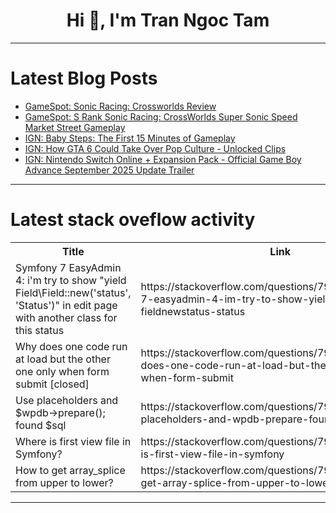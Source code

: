 <h1 align="center">Hi 👋, I'm Tran Ngoc Tam</h1>

---

# Latest Blog Posts 
<!-- BLOG-POST-LIST:START -->
- [GameSpot: Sonic Racing: Crossworlds Review](https://dev.to/gg_news/gamespot-sonic-racing-crossworlds-review-4moe)
- [GameSpot: S Rank Sonic Racing: CrossWorlds Super Sonic Speed Market Street Gameplay](https://dev.to/gg_news/gamespot-s-rank-sonic-racing-crossworlds-super-sonic-speed-market-street-gameplay-3m1a)
- [IGN: Baby Steps: The First 15 Minutes of Gameplay](https://dev.to/gg_news/ign-baby-steps-the-first-15-minutes-of-gameplay-3ebi)
- [IGN: How GTA 6 Could Take Over Pop Culture - Unlocked Clips](https://dev.to/gg_news/ign-how-gta-6-could-take-over-pop-culture-unlocked-clips-15k1)
- [IGN: Nintendo Switch Online + Expansion Pack - Official Game Boy Advance September 2025 Update Trailer](https://dev.to/gg_news/ign-nintendo-switch-online-expansion-pack-official-game-boy-advance-september-2025-update-o5h)
<!-- BLOG-POST-LIST:END -->

---

# Latest stack oveflow activity
<table>
  <tr><th>Title</th><th>Link</th></tr>
  <!-- STACKOVERFLOW:START --><tr><td>Symfony 7 EasyAdmin 4: i&#39;m try to show &quot;yield Field\Field::new&lpar;&#39;status&#39;, &#39;Status&#39;&rpar;&quot; in edit page with another class for this status</td><td>https://stackoverflow.com/questions/79768497/symfony-7-easyadmin-4-im-try-to-show-yield-field-fieldnewstatus-status</td></tr><tr><td>Why does one code run at load but the other one only when form submit [closed]</td><td>https://stackoverflow.com/questions/79768298/why-does-one-code-run-at-load-but-the-other-one-only-when-form-submit</td></tr><tr><td>Use placeholders and $wpdb-&gt;prepare&lpar;&rpar;; found $sql</td><td>https://stackoverflow.com/questions/79768265/use-placeholders-and-wpdb-prepare-found-sql</td></tr><tr><td>Where is first view file in Symfony?</td><td>https://stackoverflow.com/questions/79768074/where-is-first-view-file-in-symfony</td></tr><tr><td>How to get array_splice from upper to lower?</td><td>https://stackoverflow.com/questions/79768068/how-to-get-array-splice-from-upper-to-lower</td></tr><!-- STACKOVERFLOW:END -->
</table>

---


